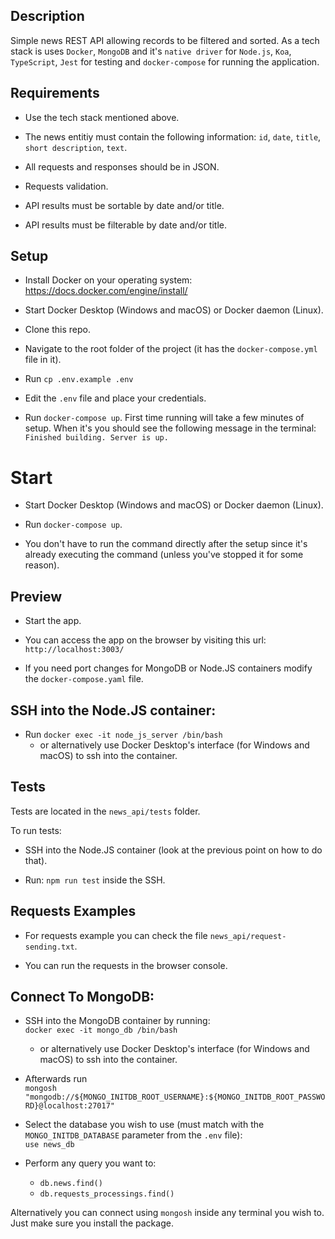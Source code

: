 ## Description
Simple news REST API allowing records to be filtered and sorted. As a tech stack is uses `Docker`, `MongoDB` and it's `native driver` for `Node.js`, `Koa`, `TypeScript`, `Jest` for testing and `docker-compose` for running the application.

## Requirements
* Use the tech stack mentioned above.

* The news entitiy must contain the following information: `id`, `date`, `title`, `short description`, `text`.

* All requests and responses should be in JSON.

* Requests validation.

* API results must be sortable by date and/or title.

* API results must be filterable by date and/or title.


## Setup

* Install Docker on your operating system:
https://docs.docker.com/engine/install/

* Start Docker Desktop (Windows and macOS) or Docker daemon (Linux).

* Clone this repo.

* Navigate to the root folder of the project (it has the `docker-compose.yml` file in it).

* Run ```cp .env.example .env ```

* Edit the `.env` file and place your credentials.

* Run ```docker-compose up```.
First time running will take a few minutes of setup. When it's you should see the following message in the terminal: `Finished building. Server is up.`

# Start

* Start Docker Desktop (Windows and macOS) or Docker daemon (Linux).

* Run ```docker-compose up```.

* You don't have to run the command directly after the setup since it's already executing the command (unless you've stopped it for some reason).


## Preview

* Start the app.

* You can access the app on the browser by visiting this url: `http://localhost:3003/`

* If you need port changes for MongoDB or Node.JS containers modify the `docker-compose.yaml` file.


## SSH into the Node.JS container:
* Run `docker exec -it node_js_server /bin/bash`
    - or alternatively use Docker Desktop's interface (for Windows and macOS) to ssh into the container.


## Tests

Tests are located in the `news_api/tests` folder.

To run tests:
* SSH into the Node.JS container (look at the previous point on how to do that).

* Run: ```npm run test``` inside the SSH.


## Requests Examples

* For requests example you can check the file `news_api/request-sending.txt`. 

* You can run the requests in the browser console.


## Connect To MongoDB:


* SSH into the MongoDB container by running:<br>
`docker exec -it mongo_db /bin/bash`
    - or alternatively use Docker Desktop's interface (for Windows and macOS) to ssh into the container.

* Afterwards run <br>`mongosh "mongodb://${MONGO_INITDB_ROOT_USERNAME}:${MONGO_INITDB_ROOT_PASSWORD}@localhost:27017"`

* Select the database you wish to use (must match with the `MONGO_INITDB_DATABASE` parameter from the `.env` file): <br>
`use news_db`

* Perform any query you want to:
    - `db.news.find()`
    - `db.requests_processings.find()`

Alternatively you can connect using `mongosh` inside any terminal you wish to. Just make sure you install the package.

